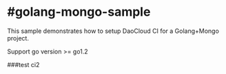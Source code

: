 #golang-mongo-sample
=====
This sample demonstrates how to setup DaoCloud CI for a Golang+Mongo project.

Support go version >= go1.2



###test ci2
